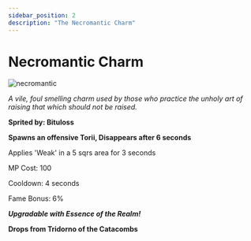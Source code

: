 ```yaml
---
sidebar_position: 2
description: "The Necromantic Charm"
---
```


# Necromantic Charm

![necromantic](https://vwiki.valorserver.com/api/item/picture/necromantic%20charm)

<i>A vile, foul smelling charm used by those who practice the unholy art of raising that which should not be raised.</i>

**Sprited by: Bituloss**

**Spawns an offensive Torii, Disappears after 6 seconds**

Applies 'Weak' in a 5 sqrs area for 3 seconds

MP Cost: 100

Cooldown: 4 seconds

Fame Bonus: 6%

***Upgradable with Essence of the Realm!***

**Drops from Tridorno of the Catacombs**
